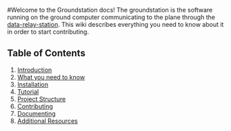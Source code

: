 #Welcome to the Groundstation docs!
The groundstation is the software running on the ground computer communicating to the plane through the [data-relay-station](https://github.com/UWARG/data-relay-station). This wiki describes everything you need to know about it in order to start contributing.

## Table of Contents
1. [Introduction](introduction.md)
2. [What you need to know](what-you-need-to-know.md)
3. [Installation](installation.md)
4. [Tutorial](tutorial.md)
5. [Project Structure](project-structure.md)
6. [Contributing](contributing.md)
7. [Documenting](documenting.md)
8. [Additional Resources](resources.md)

